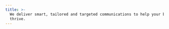 ```yaml
---
title: >-
  We deliver smart, tailored and targeted communications to help your business
  thrive.
---
```


